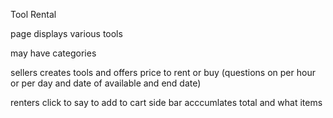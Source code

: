 Tool Rental

page displays various tools

may have categories

sellers creates tools and offers price to rent or buy (questions on per hour or per day and date of available and end date)

renters click to say to add to cart 
side bar acccumlates total and what items